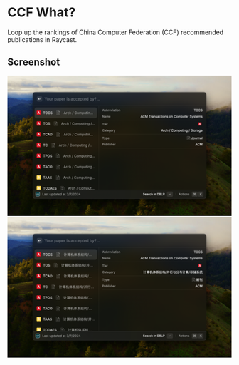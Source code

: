 # CCF What?

Loop up the rankings of China Computer Federation (CCF) recommended publications in Raycast.

## Screenshot

![screenshot](./metadata/ccf-what-1.png)
![screenshot](./metadata/ccf-what-2.png)
